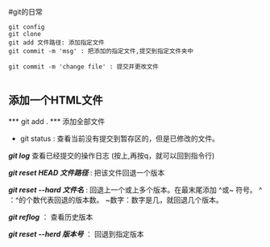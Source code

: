 #git的日常 
``` 
git config  
git clone  
git add 文件路径: 添加指定文件
git commit -m 'msg' : 把添加的指定文件,提交到指定文件夹中

git commit -m 'change file' : 提交并更改文件


``` 


## 添加一个HTML文件 
 
*** git add . ***  添加全部文件 

- git status : 查看当前没有提交到暂存区的，但是已修改的文件。

***git  log*** 查看已经提交的操作日志  (按上,再按q，就可以回到指令行)

***git reset HEAD 文件路径*** : 把该文件回退一个版本

***git reset --hard 文件名*** : 回退上一个或上多个版本。在最末尾添加 ^或~ 符号。   ^ ：^的个数代表回退的版本数。  ~数字：数字是几，就回退几个版本。

***git reflog*** ： 查看历史版本

***git reset --herd 版本号*** ： 回退到指定版本

